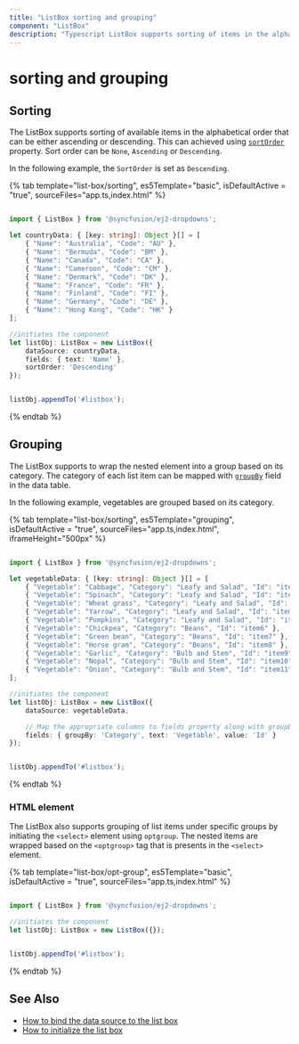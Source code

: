 ```yaml
---
title: "ListBox sorting and grouping"
component: "ListBox"
description: "Typescript ListBox supports sorting of items in the alphabetical order and group items based on its category."
---
```


# sorting and grouping

## Sorting

The ListBox supports sorting of available items in the alphabetical order that can be either ascending or descending. This can achieved using
[`sortOrder`](../api/list-box/#sortorder) property. Sort order can be `None`, `Ascending` or `Descending`.

In the following example, the `SortOrder` is set as `Descending`.

{% tab template="list-box/sorting", es5Template="basic", isDefaultActive = "true", sourceFiles="app.ts,index.html" %}

```typescript

import { ListBox } from '@syncfusion/ej2-dropdowns';

let countryData: { [key: string]: Object }[] = [
    { "Name": "Australia", "Code": "AU" },
    { "Name": "Bermuda", "Code": "BM" },
    { "Name": "Canada", "Code": "CA" },
    { "Name": "Cameroon", "Code": "CM" },
    { "Name": "Denmark", "Code": "DK" },
    { "Name": "France", "Code": "FR" },
    { "Name": "Finland", "Code": "FI" },
    { "Name": "Germany", "Code": "DE" },
    { "Name": "Hong Kong", "Code": "HK" }
];

//initiates the component
let listObj: ListBox = new ListBox({
    dataSource: countryData,
    fields: { text: 'Name' },
    sortOrder: 'Descending'
});


listObj.appendTo('#listbox');

```

{% endtab %}

## Grouping

The ListBox supports to wrap the nested element into a group based on its category. The category of each list item can be mapped with
[`groupBy`](../api/list-box/fieldSettingsModel/#groupby) field in the data table.

In the following example, vegetables are grouped based on its category.

{% tab template="list-box/sorting", es5Template="grouping", isDefaultActive = "true", sourceFiles="app.ts,index.html", iframeHeight="500px" %}

```typescript

import { ListBox } from '@syncfusion/ej2-dropdowns';

let vegetableData: { [key: string]: Object }[] = [
    { "Vegetable": "Cabbage", "Category": "Leafy and Salad", "Id": "item1" },
    { "Vegetable": "Spinach", "Category": "Leafy and Salad", "Id": "item2" },
    { "Vegetable": "Wheat grass", "Category": "Leafy and Salad", "Id": "item3" },
    { "Vegetable": "Yarrow", "Category": "Leafy and Salad", "Id": "item4" },
    { "Vegetable": "Pumpkins", "Category": "Leafy and Salad", "Id": "item5" },
    { "Vegetable": "Chickpea", "Category": "Beans", "Id": "item6" },
    { "Vegetable": "Green bean", "Category": "Beans", "Id": "item7" },
    { "Vegetable": "Horse gram", "Category": "Beans", "Id": "item8" },
    { "Vegetable": "Garlic", "Category": "Bulb and Stem", "Id": "item9" },
    { "Vegetable": "Nopal", "Category": "Bulb and Stem", "Id": "item10" },
    { "Vegetable": "Onion", "Category": "Bulb and Stem", "Id": "item11" }
];

//initiates the component
let listObj: ListBox = new ListBox({
    dataSource: vegetableData,

    // Map the appropriate columns to fields property along with groupBy option.
    fields: { groupBy: 'Category', text: 'Vegetable', value: 'Id' }
});


listObj.appendTo('#listbox');

```

{% endtab %}

### HTML element

The ListBox also supports grouping of list items under specific groups by initiating the `<select>` element using  `optgroup`. The nested items are wrapped based on
the `<optgroup>` tag that is presents in the `<select>` element.

{% tab template="list-box/opt-group", es5Template="basic", isDefaultActive = "true", sourceFiles="app.ts,index.html" %}

```typescript

import { ListBox } from '@syncfusion/ej2-dropdowns';

//initiates the component
let listObj: ListBox = new ListBox({});


listObj.appendTo('#listbox');

```

{% endtab %}

## See Also

* [How to bind the data source to the list box](./getting-started/#binding-data-source)
* [How to initialize the list box](./getting-started/#initialize-the-listbox)
